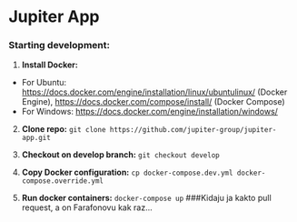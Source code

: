 # Jupiter App

### Starting development:
 1. **Install Docker:**
  - For Ubuntu: https://docs.docker.com/engine/installation/linux/ubuntulinux/ (Docker Engine), https://docs.docker.com/compose/install/ (Docker Compose)
  - For Windows: https://docs.docker.com/engine/installation/windows/
  
 2. **Clone repo:** `git clone https://github.com/jupiter-group/jupiter-app.git`
 
 3. **Checkout on develop branch:** `git checkout develop`
 
 3. **Copy Docker configuration:** `cp docker-compose.dev.yml docker-compose.override.yml`
 
 4. **Run docker containers:** `docker-compose up`
###Kidaju ja kakto pull request, a on Farafonovu kak raz...

